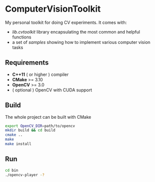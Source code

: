 # ComputerVisionToolkit
My personal toolkit for doing CV experiments. It comes with:
- *lib.cvtoolkit* library encapsulating the most common and helpful functions
- a set of *samples* showing how to implement various computer vision tasks

## Requirements
- **C++11** ( or higher ) compiler
- **CMake** >= 3.10
- **OpenCV** >= 3.0
- ( optional ) OpenCV with CUDA support

## Build
The whole project can be built with CMake

```bash
export OpenCV_DIR=path/to/opencv
mkdir build && cd build
cmake ..
make
make install
```

## Run
```bash
cd bin
./opencv-player -?
```
